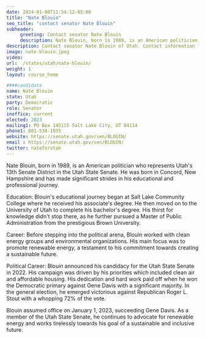 ```yaml
---
date: 2024-01-08T11:54:12-05:00
title: "Nate Blouin"
seo_title: "contact senator Nate Blouin"
subheader:
     greeting: Contact senator Nate Blouin
     description: Nate Blouin, born in 1989, is an American politician who represents Utah's 13th Senate District in the Utah State Senate. He was born in Concord, New Hampshire and has made significant strides in his educational and professional journey.
description: Contact senator Nate Blouin of Utah. Contact information for Nate Blouin includes email address, phone number, and mailing address.
image: nate-blouin.jpeg
video:
url:  /states/utah/nate-blouin/
weight: 1
layout: course_home

####candidate
name: Nate Blouin
state: Utah
party: Democratic
role: Senator
inoffice: current
elected: 2023
mailing1: PO Box 145115 Salt Lake City, UT 84114
phone1: 801-538-1035
website: https://senate.utah.gov/sen/BLOUIN/
email : https://senate.utah.gov/sen/BLOUIN/
twitter: nateforutah
---
```


Nate Blouin, born in 1989, is an American politician who represents Utah's 13th Senate District in the Utah State Senate. He was born in Concord, New Hampshire and has made significant strides in his educational and professional journey.

Education:
Blouin's educational journey began at Salt Lake Community College where he received his associate's degree. He then moved on to the University of Utah to complete his bachelor's degree. His thirst for knowledge didn't stop there, as he further pursued a Master of Public Administration from the prestigious Brown University.

Career:
Before stepping into the political arena, Blouin worked with clean energy groups and environmental organizations. His main focus was to promote renewable energy, a testament to his commitment towards creating a sustainable future.

Political Career:
Blouin announced his candidacy for the Utah State Senate in 2022. His campaign was driven by his priorities which included clean air and affordable housing. His dedication and hard work paid off when he won the Democratic primary against Gene Davis with a significant majority. In the general election, he emerged victorious against Republican Roger L. Stout with a whopping 72% of the vote.

Blouin assumed office on January 1, 2023, succeeding Gene Davis. As a member of the Utah State Senate, he continues to advocate for renewable energy and works tirelessly towards his goal of a sustainable and inclusive future.
